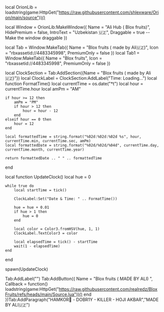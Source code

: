 
local OrionLib = loadstring(game:HttpGet("https://raw.githubusercontent.com/shlexware/Orion/main/source"))()

local Window = OrionLib:MakeWindow({
    Name = "Ali Hub ( Blox fruits)",
    HidePremium = false,
    IntroText = "Uzbekistan 🇺🇿",
    Draggable = true -- Make the window draggable
})

local Tab = Window:MakeTab({
    Name = "Blox fruits ( made by Ali🇺🇿)",
    Icon = "rbxassetid://4483345998",
    PremiumOnly = false
})
local Tab1 = Window:MakeTab({
	Name = "Blox fruits",
	Icon = "rbxassetid://4483345998",
	PremiumOnly = false
})

local ClockSection = Tab:AddSection({Name = "Blox fruits ( made by Ali🇺🇿)"})
local ClockLabel = ClockSection:AddLabel("Time: Loading...")
local function FormatTime()
    local currentTime = os.date("*t")
    local hour = currentTime.hour
    local amPm = "AM"

    if hour >= 12 then
        amPm = "PM"
        if hour > 12 then
            hour = hour - 12
        end
    elseif hour == 0 then
        hour = 12
    end

    local formattedTime = string.format("%02d:%02d:%02d %s", hour, currentTime.min, currentTime.sec, amPm)
    local formattedDate = string.format("%02d/%02d/%04d", currentTime.day, currentTime.month, currentTime.year)

    return formattedDate .. " " .. formattedTime
end

local function UpdateClock()
    local hue = 0

    while true do
        local startTime = tick()
        
        ClockLabel:Set("Date & Time: " .. FormatTime())
        
        hue = hue + 0.01
        if hue > 1 then
            hue = 0
        end

        local color = Color3.fromHSV(hue, 1, 1)
        ClockLabel.TextColor3 = color
        
        local elapsedTime = tick() - startTime
        wait(1 - elapsedTime)
    end
end

spawn(UpdateClock)

Tab:AddLabel("")
Tab:AddButton({
	Name = "Blox fruits ( MADE BY ALI) ",
	Callback = function()	loadstring(game:HttpGet("https://raw.githubusercontent.com/realredz/BloxFruits/refs/heads/main/Source.lua"))()
  	end    
})Tab:AddParagraph("HAMKOR🤝 - DOBR1Y - KILLER - HOJI AKBAR","MADE BY ALI🇺🇿")
